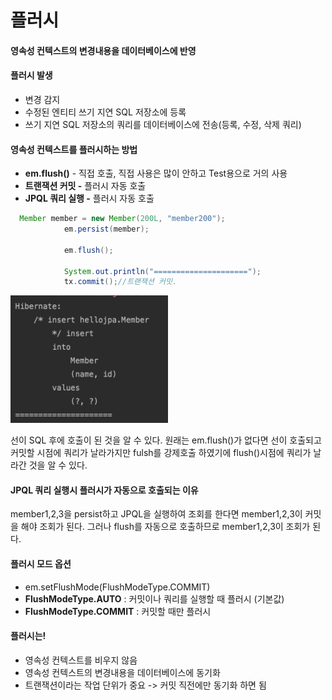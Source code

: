# 플러시

#### 영속성 컨텍스트의 변경내용을 데이터베이스에 반영



#### 플러시 발생

- 변경 감지
- 수정된 엔티티 쓰기 지연 SQL 저장소에 등록
- 쓰기 지연 SQL 저장소의 쿼리를 데이터베이스에 전송(등록, 수정, 삭제 쿼리)



#### 영속성 컨텍스트를 플러시하는 방법

- **em.flush()** - 직접 호출, 직접 사용은 많이 안하고 Test용으로 거의 사용
- **트랜잭션 커밋 -** 플러시 자동 호출
- **JPQL 쿼리 실행 -** 플러시 자동 호출



```java
  Member member = new Member(200L, "member200");
            em.persist(member);

            em.flush();
            
            System.out.println("=====================");
            tx.commit();//트랜잭션 커밋.
```

<img src="img/image-20211024013744265.png" alt="image-20211024013744265" style="width:50%;" />

선이 SQL 후에 호출이 된 것을 알 수 있다. 원래는 em.flush()가 없다면 선이 호출되고 커밋할 시점에 쿼리가 날라가지만 fulsh를 강제호출 하였기에 flush()시점에 쿼리가 날라간 것을 알 수 있다.



#### JPQL 쿼리 실행시 플러시가 자동으로 호출되는 이유

member1,2,3을 persist하고 JPQL을 실행하여 조회를 한다면 member1,2,3이 커밋을 해야 조회가 된다. 그러나 flush를 자동으로 호출하므로 member1,2,3이 조회가 된다.



#### 플러시 모드 옵션

- em.setFlushMode(FlushModeType.COMMIT)
- **FlushModeType.AUTO** : 커밋이나 쿼리를 실행할 때 플러시 (기본값)
- **FlushModeType.COMMIT** : 커밋할 때만 플러시



#### 플러시는!

- 영속성 컨텍스트를 비우지 않음
- 영속성 컨텍스트의 변경내용을 데이터베이스에 동기화
- 트랜잭션이라는 작업 단위가 중요 -> 커밋 직전에만 동기화 하면 됨

